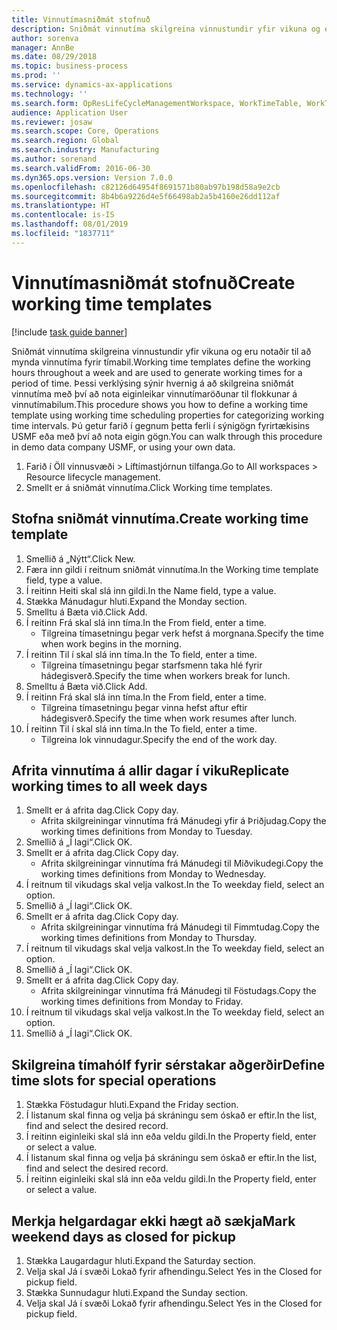 ```yaml
---
title: Vinnutímasniðmát stofnuð
description: Sniðmát vinnutíma skilgreina vinnustundir yfir vikuna og eru notaðir til að mynda vinnutíma fyrir tímabil.
author: sorenva
manager: AnnBe
ms.date: 08/29/2018
ms.topic: business-process
ms.prod: ''
ms.service: dynamics-ax-applications
ms.technology: ''
ms.search.form: OpResLifeCycleManagementWorkspace, WorkTimeTable, WorkTimeCopyDayDialog
audience: Application User
ms.reviewer: josaw
ms.search.scope: Core, Operations
ms.search.region: Global
ms.search.industry: Manufacturing
ms.author: sorenand
ms.search.validFrom: 2016-06-30
ms.dyn365.ops.version: Version 7.0.0
ms.openlocfilehash: c82126d64954f8691571b80ab97b198d58a9e2cb
ms.sourcegitcommit: 8b4b6a9226d4e5f66498ab2a5b4160e26dd112af
ms.translationtype: HT
ms.contentlocale: is-IS
ms.lasthandoff: 08/01/2019
ms.locfileid: "1837711"
---
```

# <a name="create-working-time-templates"></a><span data-ttu-id="8d8c2-103">Vinnutímasniðmát stofnuð</span><span class="sxs-lookup"><span data-stu-id="8d8c2-103">Create working time templates</span></span>

[!include [task guide banner](../../includes/task-guide-banner.md)]

<span data-ttu-id="8d8c2-104">Sniðmát vinnutíma skilgreina vinnustundir yfir vikuna og eru notaðir til að mynda vinnutíma fyrir tímabil.</span><span class="sxs-lookup"><span data-stu-id="8d8c2-104">Working time templates define the working hours throughout a week and are used to generate working times for a period of time.</span></span> <span data-ttu-id="8d8c2-105">Þessi verklýsing sýnir hvernig á að skilgreina sniðmát vinnutíma með því að nota eiginleikar vinnutímaröðunar til flokkunar á vinnutímabilum.</span><span class="sxs-lookup"><span data-stu-id="8d8c2-105">This procedure shows you how to define a working time template using working time scheduling properties for categorizing working time intervals.</span></span> <span data-ttu-id="8d8c2-106">Þú getur farið í gegnum þetta ferli í sýnigögn fyrirtækisins USMF eða með því að nota eigin gögn.</span><span class="sxs-lookup"><span data-stu-id="8d8c2-106">You can walk through this procedure in demo data company USMF, or using your own data.</span></span>

1. <span data-ttu-id="8d8c2-107">Farið í Öll vinnusvæði > Líftímastjórnun tilfanga.</span><span class="sxs-lookup"><span data-stu-id="8d8c2-107">Go to All workspaces > Resource lifecycle management.</span></span>
2. <span data-ttu-id="8d8c2-108">Smellt er á sniðmát vinnutíma.</span><span class="sxs-lookup"><span data-stu-id="8d8c2-108">Click Working time templates.</span></span>

## <a name="create-working-time-template"></a><span data-ttu-id="8d8c2-109">Stofna sniðmát vinnutíma.</span><span class="sxs-lookup"><span data-stu-id="8d8c2-109">Create working time template</span></span>
1. <span data-ttu-id="8d8c2-110">Smellið á „Nýtt“.</span><span class="sxs-lookup"><span data-stu-id="8d8c2-110">Click New.</span></span>
2. <span data-ttu-id="8d8c2-111">Færa inn gildi í reitnum sniðmát vinnutíma.</span><span class="sxs-lookup"><span data-stu-id="8d8c2-111">In the Working time template field, type a value.</span></span>
3. <span data-ttu-id="8d8c2-112">Í reitinn Heiti skal slá inn gildi.</span><span class="sxs-lookup"><span data-stu-id="8d8c2-112">In the Name field, type a value.</span></span>
4. <span data-ttu-id="8d8c2-113">Stækka Mánudagur hluti.</span><span class="sxs-lookup"><span data-stu-id="8d8c2-113">Expand the Monday section.</span></span>
5. <span data-ttu-id="8d8c2-114">Smelltu á Bæta við.</span><span class="sxs-lookup"><span data-stu-id="8d8c2-114">Click Add.</span></span>
6. <span data-ttu-id="8d8c2-115">Í reitinn Frá skal slá inn tíma.</span><span class="sxs-lookup"><span data-stu-id="8d8c2-115">In the From field, enter a time.</span></span>
    * <span data-ttu-id="8d8c2-116">Tilgreina tímasetningu þegar verk hefst á morgnana.</span><span class="sxs-lookup"><span data-stu-id="8d8c2-116">Specify the time when work begins in the morning.</span></span>  
7. <span data-ttu-id="8d8c2-117">Í reitinn Til í skal slá inn tíma.</span><span class="sxs-lookup"><span data-stu-id="8d8c2-117">In the To field, enter a time.</span></span>
    * <span data-ttu-id="8d8c2-118">Tilgreina tímasetningu þegar starfsmenn taka hlé fyrir hádegisverð.</span><span class="sxs-lookup"><span data-stu-id="8d8c2-118">Specify the time when workers break for lunch.</span></span>  
8. <span data-ttu-id="8d8c2-119">Smelltu á Bæta við.</span><span class="sxs-lookup"><span data-stu-id="8d8c2-119">Click Add.</span></span>
9. <span data-ttu-id="8d8c2-120">Í reitinn Frá skal slá inn tíma.</span><span class="sxs-lookup"><span data-stu-id="8d8c2-120">In the From field, enter a time.</span></span>
    * <span data-ttu-id="8d8c2-121">Tilgreina tímasetningu þegar vinna hefst aftur eftir hádegisverð.</span><span class="sxs-lookup"><span data-stu-id="8d8c2-121">Specify the time when work resumes after lunch.</span></span>  
10. <span data-ttu-id="8d8c2-122">Í reitinn Til í skal slá inn tíma.</span><span class="sxs-lookup"><span data-stu-id="8d8c2-122">In the To field, enter a time.</span></span>
    * <span data-ttu-id="8d8c2-123">Tilgreina lok vinnudagur.</span><span class="sxs-lookup"><span data-stu-id="8d8c2-123">Specify the end of the work day.</span></span>  

## <a name="replicate-working-times-to-all-week-days"></a><span data-ttu-id="8d8c2-124">Afrita vinnutíma á allir dagar í viku</span><span class="sxs-lookup"><span data-stu-id="8d8c2-124">Replicate working times to all week days</span></span>
1. <span data-ttu-id="8d8c2-125">Smellt er á afrita dag.</span><span class="sxs-lookup"><span data-stu-id="8d8c2-125">Click Copy day.</span></span>
    * <span data-ttu-id="8d8c2-126">Afrita skilgreiningar vinnutíma frá Mánudegi yfir á Þriðjudag.</span><span class="sxs-lookup"><span data-stu-id="8d8c2-126">Copy the working times definitions from Monday to Tuesday.</span></span>  
2. <span data-ttu-id="8d8c2-127">Smellið á „Í lagi“.</span><span class="sxs-lookup"><span data-stu-id="8d8c2-127">Click OK.</span></span>
3. <span data-ttu-id="8d8c2-128">Smellt er á afrita dag.</span><span class="sxs-lookup"><span data-stu-id="8d8c2-128">Click Copy day.</span></span>
    * <span data-ttu-id="8d8c2-129">Afrita skilgreiningar vinnutíma frá Mánudegi til Miðvikudegi.</span><span class="sxs-lookup"><span data-stu-id="8d8c2-129">Copy the working times definitions from Monday to Wednesday.</span></span>  
4. <span data-ttu-id="8d8c2-130">Í reitnum til vikudags skal velja valkost.</span><span class="sxs-lookup"><span data-stu-id="8d8c2-130">In the To weekday field, select an option.</span></span>
5. <span data-ttu-id="8d8c2-131">Smellið á „Í lagi“.</span><span class="sxs-lookup"><span data-stu-id="8d8c2-131">Click OK.</span></span>
6. <span data-ttu-id="8d8c2-132">Smellt er á afrita dag.</span><span class="sxs-lookup"><span data-stu-id="8d8c2-132">Click Copy day.</span></span>
    * <span data-ttu-id="8d8c2-133">Afrita skilgreiningar vinnutíma frá Mánudegi til Fimmtudag.</span><span class="sxs-lookup"><span data-stu-id="8d8c2-133">Copy the working times definitions from Monday to Thursday.</span></span>  
7. <span data-ttu-id="8d8c2-134">Í reitnum til vikudags skal velja valkost.</span><span class="sxs-lookup"><span data-stu-id="8d8c2-134">In the To weekday field, select an option.</span></span>
8. <span data-ttu-id="8d8c2-135">Smellið á „Í lagi“.</span><span class="sxs-lookup"><span data-stu-id="8d8c2-135">Click OK.</span></span>
9. <span data-ttu-id="8d8c2-136">Smellt er á afrita dag.</span><span class="sxs-lookup"><span data-stu-id="8d8c2-136">Click Copy day.</span></span>
    * <span data-ttu-id="8d8c2-137">Afrita skilgreiningar vinnutíma frá Mánudegi til Föstudags.</span><span class="sxs-lookup"><span data-stu-id="8d8c2-137">Copy the working times definitions from Monday to Friday.</span></span>  
10. <span data-ttu-id="8d8c2-138">Í reitnum til vikudags skal velja valkost.</span><span class="sxs-lookup"><span data-stu-id="8d8c2-138">In the To weekday field, select an option.</span></span>
11. <span data-ttu-id="8d8c2-139">Smellið á „Í lagi“.</span><span class="sxs-lookup"><span data-stu-id="8d8c2-139">Click OK.</span></span>

## <a name="define-time-slots-for-special-operations"></a><span data-ttu-id="8d8c2-140">Skilgreina tímahólf fyrir sérstakar aðgerðir</span><span class="sxs-lookup"><span data-stu-id="8d8c2-140">Define time slots for special operations</span></span>
1. <span data-ttu-id="8d8c2-141">Stækka Föstudagur hluti.</span><span class="sxs-lookup"><span data-stu-id="8d8c2-141">Expand the Friday section.</span></span>
2. <span data-ttu-id="8d8c2-142">Í listanum skal finna og velja þá skráningu sem óskað er eftir.</span><span class="sxs-lookup"><span data-stu-id="8d8c2-142">In the list, find and select the desired record.</span></span>
3. <span data-ttu-id="8d8c2-143">Í reitinn eiginleiki skal slá inn eða veldu gildi.</span><span class="sxs-lookup"><span data-stu-id="8d8c2-143">In the Property field, enter or select a value.</span></span>
4. <span data-ttu-id="8d8c2-144">Í listanum skal finna og velja þá skráningu sem óskað er eftir.</span><span class="sxs-lookup"><span data-stu-id="8d8c2-144">In the list, find and select the desired record.</span></span>
5. <span data-ttu-id="8d8c2-145">Í reitinn eiginleiki skal slá inn eða veldu gildi.</span><span class="sxs-lookup"><span data-stu-id="8d8c2-145">In the Property field, enter or select a value.</span></span>

## <a name="mark-weekend-days-as-closed-for-pickup"></a><span data-ttu-id="8d8c2-146">Merkja helgardagar ekki hægt að sækja</span><span class="sxs-lookup"><span data-stu-id="8d8c2-146">Mark weekend days as closed for pickup</span></span>
1. <span data-ttu-id="8d8c2-147">Stækka Laugardagur hluti.</span><span class="sxs-lookup"><span data-stu-id="8d8c2-147">Expand the Saturday section.</span></span>
2. <span data-ttu-id="8d8c2-148">Velja skal Já í svæði Lokað fyrir afhendingu.</span><span class="sxs-lookup"><span data-stu-id="8d8c2-148">Select Yes in the Closed for pickup field.</span></span>
3. <span data-ttu-id="8d8c2-149">Stækka Sunnudagur hluti.</span><span class="sxs-lookup"><span data-stu-id="8d8c2-149">Expand the Sunday section.</span></span>
4. <span data-ttu-id="8d8c2-150">Velja skal Já í svæði Lokað fyrir afhendingu.</span><span class="sxs-lookup"><span data-stu-id="8d8c2-150">Select Yes in the Closed for pickup field.</span></span>

